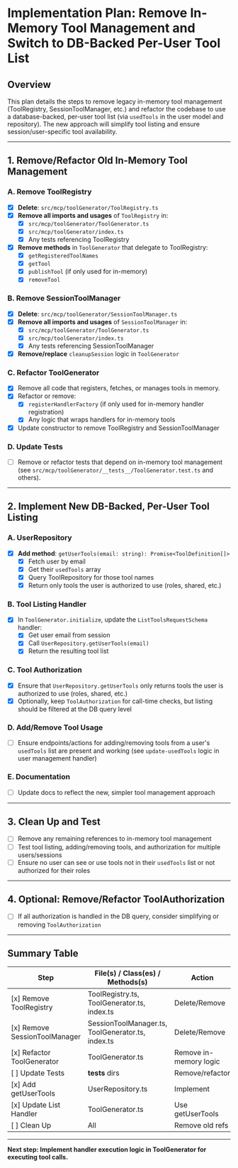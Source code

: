 # Implementation Plan: Remove In-Memory Tool Management and Switch to DB-Backed Per-User Tool List

## Overview

This plan details the steps to remove legacy in-memory tool management (ToolRegistry, SessionToolManager, etc.) and refactor the codebase to use a database-backed, per-user tool list (via `usedTools` in the user model and repository). The new approach will simplify tool listing and ensure session/user-specific tool availability.

---

## 1. Remove/Refactor Old In-Memory Tool Management

### A. Remove ToolRegistry

- [x] **Delete**: `src/mcp/toolGenerator/ToolRegistry.ts`
- [x] **Remove all imports and usages** of `ToolRegistry` in:
  - [x] `src/mcp/toolGenerator/ToolGenerator.ts`
  - [x] `src/mcp/toolGenerator/index.ts`
  - [x] Any tests referencing ToolRegistry
- [x] **Remove methods** in `ToolGenerator` that delegate to ToolRegistry:
  - [x] `getRegisteredToolNames`
  - [x] `getTool`
  - [x] `publishTool` (if only used for in-memory)
  - [x] `removeTool`

### B. Remove SessionToolManager

- [x] **Delete**: `src/mcp/toolGenerator/SessionToolManager.ts`
- [x] **Remove all imports and usages** of `SessionToolManager` in:
  - [x] `src/mcp/toolGenerator/ToolGenerator.ts`
  - [x] `src/mcp/toolGenerator/index.ts`
  - [x] Any tests referencing SessionToolManager
- [x] **Remove/replace** `cleanupSession` logic in `ToolGenerator`

### C. Refactor ToolGenerator

- [x] Remove all code that registers, fetches, or manages tools in memory.
- [x] Refactor or remove:
  - [x] `registerHandlerFactory` (if only used for in-memory handler registration)
  - [x] Any logic that wraps handlers for in-memory tools
- [x] Update constructor to remove ToolRegistry and SessionToolManager

### D. Update Tests

- [ ] Remove or refactor tests that depend on in-memory tool management (see `src/mcp/toolGenerator/__tests__/ToolGenerator.test.ts` and others).

---

## 2. Implement New DB-Backed, Per-User Tool Listing

### A. UserRepository

- [x] **Add method**: `getUserTools(email: string): Promise<ToolDefinition[]>`
  - [x] Fetch user by email
  - [x] Get their `usedTools` array
  - [x] Query ToolRepository for those tool names
  - [x] Return only tools the user is authorized to use (roles, shared, etc.)

### B. Tool Listing Handler

- [x] In `ToolGenerator.initialize`, update the `ListToolsRequestSchema` handler:
  - [x] Get user email from session
  - [x] Call `UserRepository.getUserTools(email)`
  - [x] Return the resulting tool list

### C. Tool Authorization

- [x] Ensure that `UserRepository.getUserTools` only returns tools the user is authorized to use (roles, shared, etc.)
- [x] Optionally, keep `ToolAuthorization` for call-time checks, but listing should be filtered at the DB query level

### D. Add/Remove Tool Usage

- [ ] Ensure endpoints/actions for adding/removing tools from a user's `usedTools` list are present and working (see `update-usedTools` logic in user management handler)

### E. Documentation

- [ ] Update docs to reflect the new, simpler tool management approach

---

## 3. Clean Up and Test

- [ ] Remove any remaining references to in-memory tool management
- [ ] Test tool listing, adding/removing tools, and authorization for multiple users/sessions
- [ ] Ensure no user can see or use tools not in their `usedTools` list or not authorized for their roles

---

## 4. Optional: Remove/Refactor ToolAuthorization

- [ ] If all authorization is handled in the DB query, consider simplifying or removing `ToolAuthorization`

---

## Summary Table

| Step                          | File(s) / Class(es) / Methods(s)                  | Action                 |
| ----------------------------- | ------------------------------------------------- | ---------------------- |
| [x] Remove ToolRegistry       | ToolRegistry.ts, ToolGenerator.ts, index.ts       | Delete/Remove          |
| [x] Remove SessionToolManager | SessionToolManager.ts, ToolGenerator.ts, index.ts | Delete/Remove          |
| [x] Refactor ToolGenerator    | ToolGenerator.ts                                  | Remove in-memory logic |
| [ ] Update Tests              | **tests** dirs                                    | Remove/refactor        |
| [x] Add getUserTools          | UserRepository.ts                                 | Implement              |
| [x] Update List Handler       | ToolGenerator.ts                                  | Use getUserTools       |
| [ ] Clean Up                  | All                                               | Remove old refs        |

---

**Next step: Implement handler execution logic in ToolGenerator for executing tool calls.**
